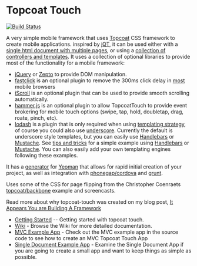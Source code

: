 Topcoat Touch
=============

[![Build Status](https://travis-ci.org/kriserickson/topcoat-touch.png?branch=master)](https://travis-ci.org/kriserickson/topcoat-touch)

A very simple mobile framework that uses [Topcoat](http://topcoat.io) CSS framework to create mobile applications. inspired by [jQT](http://jqtjs.com/), it can be used either with a [single html document with multiple pages](/example/one-document/), or
using a [collection of controllers and templates](/example/mvc/).  It uses a collection of optional libraries to provide most of the functionality
 for a mobile framework:

* [jQuery](http://jquery.com) or [Zepto](http://zeptojs.com) to provide DOM manipulation.
* [fastclick](https://github.com/ftlabs/fastclick) is an optional plugin to remove the 300ms click delay in [most](http://updates.html5rocks.com/2013/12/300ms-tap-delay-gone-away) mobile browsers
* [iScroll](https://github.com/cubiq/iscroll) is an optional plugin that can be used to provide smooth scrolling automatically.
* [hammer.js](http://eightmedia.github.io/hammer.js) is an optional plugin to allow TopcoatTouch to provide event brokering for mobile touch options (swipe, tap, hold, doubletap, drag, roate, pinch, etc).
* [lodash](http://lodash.com/) is a plugin that is only required when using [templating strategy](/example/mvc/), of course you could also use [underscore](http://underscorejs.org/).
    Currently the default is underscore style templates, but you can easily use [Handlebars](http://handlebarsjs.com/) or [Mustache](https://github.com/janl/mustache.js).
    See [tips and tricks](//github.com/kriserickson/topcoat-touch/wiki/Tips-Tricks) for a simple example
    using [Handlebars](https://github.com/kriserickson/topcoat-touch/wiki/Tips-and-Tricks#wiki-using-handlebars-as-the-templating-engine) or
    [Mustache](//github.com/kriserickson/topcoat-touch/wiki/Tips-and-Tricks#wiki-using-mustache-as-the-templating-engine).  You can also easily add your own templating engines following these examples.

It has a [generator](https://github.com/kriserickson/generator-topcoat-touch) for [Yeoman](http://yeoman.io) that allows for rapid initial creation of your project, as well as integration with [phonegap/cordova](http://phonegap.com) and [grunt](http://gruntjs.com).

Uses some of the CSS for page flipping from the Christopher Coenraets [topcoat/backbone](http://coenraets.org/blog/2013/06/sample-mobile-phonegap-application-with-backbone-js-and-topcoat) example
and screencasts.

Read more about why topcoat-touch was created on my blog post, [It Appears You are Building A Framework](http://www.agingcoder.com/2014/01/06/it-appears-like-you-are-building-a-framework/)

* [Getting Started](//github.com/kriserickson/topcoat-touch/wiki/Getting-Started) -- Getting started with topcoat touch.
* [Wiki](//github.com/kriserickson/topcoat-touch/wiki) - Browse the Wiki for more detailed documentation.
* [MVC Example App](https://github.com/kriserickson/topcoat-touch/tree/master/examples/mvc) - Check out the MVC example app in the source code to see how to create an MVC Topcoat Touch App
* [Single Document Example App](https://github.com/kriserickson/topcoat-touch/tree/master/examples/one-document) - Examine the Single Document App if you are going to create a small app and want to keep things as simple as possible.



